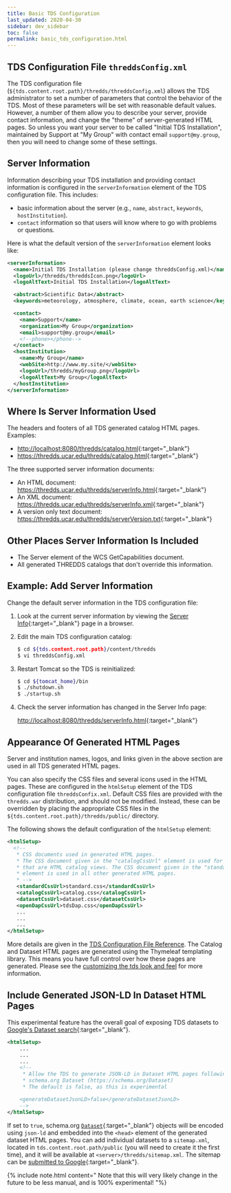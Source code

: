 ```yaml
---
title: Basic TDS Configuration
last_updated: 2020-04-30
sidebar: dev_sidebar
toc: false
permalink: basic_tds_configuration.html
---
```


## TDS Configuration File `threddsConfig.xml`

The TDS configuration file (`${tds.content.root.path}/thredds/threddsConfig.xml`) allows the TDS administrator to set a number of parameters that control the behavior of the TDS.
Most of these parameters will be set with reasonable default values.
However, a number of them allow you to describe your server, provide contact information, and change the "theme" of server-generated HTML pages.
So unless you want your server to be called "Initial TDS Installation", maintained by Support at "My Group" with contact email `support@my.group`, then you will need to change some of these settings.

## Server Information

Information describing your TDS installation and providing contact information is configured in the `serverInformation` element of the TDS configuration file. This includes:

 * basic information about the server (e.g., `name`, `abstract`, `keywords`, `hostInstitution`).
 * `contact` information so that users will know where to go with problems or questions.

Here is what the default version of the `serverInformation` element looks like:

~~~xml
<serverInformation>
  <name>Initial TDS Installation (please change threddsConfig.xml)</name>
  <logoUrl>/thredds/threddsIcon.png</logoUrl>
  <logoAltText>Initial TDS Installation</logoAltText>

  <abstract>Scientific Data</abstract>
  <keywords>meteorology, atmosphere, climate, ocean, earth science</keywords>

  <contact>
    <name>Support</name>
    <organization>My Group</organization>
    <email>support@my.group</email>
    <!--phone></phone-->
  </contact>
  <hostInstitution>
    <name>My Group</name>
    <webSite>http://www.my.site/</webSite>
    <logoUrl>/thredds/myGroup.png</logoUrl>
    <logoAltText>My Group</logoAltText>
  </hostInstitution>
</serverInformation>
~~~

## Where Is Server Information Used

The headers and footers of all TDS generated catalog HTML pages. 
Examples:

* <http://localhost:8080/thredds/catalog.html>{:target="_blank"}
* <https://thredds.ucar.edu/thredds/catalog.html>{:target="_blank"}

The three supported server information documents:
 * An HTML document: <https://thredds.ucar.edu/thredds/serverInfo.html>{:target="_blank"}
 * An XML document: <https://thredds.ucar.edu/thredds/serverInfo.xml>{:target="_blank"}
 * A version only text document: <https://thredds.ucar.edu/thredds/serverVersion.txt>{:target="_blank"}

## Other Places Server Information Is Included

 * The Server element of the WCS GetCapabilities document.
 * All generated THREDDS catalogs that don't override this information.

## Example: Add Server Information

Change the default server information in the TDS configuration file:

1. Look at the current server information by viewing the [Server Info](http://localhost:8080/thredds/serverInfo.html){:target="_blank"} page in a browser.

2. Edit the main TDS configuration catalog:

   ~~~bash
   $ cd ${tds.content.root.path}/content/thredds
   $ vi threddsConfig.xml
   ~~~

3. Restart Tomcat so the TDS is reinitialized:

   ~~~bash
   $ cd ${tomcat_home}/bin
   $ ./shutdown.sh
   $ ./startup.sh
   ~~~

4. Check the server information has changed in the Server Info page: 

   <http://localhost:8080/thredds/serverInfo.html>{:target="_blank"}

## Appearance Of Generated HTML Pages

Server and institution names, logos, and links given in the above section are used in all TDS generated HTML pages.

You can also specify the CSS files and several icons used in the HTML pages.
These are configured in the `htmlSetup` element of the TDS configuration file `threddsConfix.xml`.
Default CSS files are provided with the `thredds.war` distribution, and should not be modified.
Instead, these can be overridden by placing the appropriate CSS files in the `${tds.content.root.path}/thredds/public/` directory.

The following shows the default configuration of the `htmlSetup` element:

~~~xml
<htmlSetup>
  <!--
   * CSS documents used in generated HTML pages.
   * The CSS document given in the "catalogCssUrl" element is used for all pages
   * that are HTML catalog views. The CSS document given in the "standardCssUrl"
   * element is used in all other generated HTML pages.
   * -->
   <standardCssUrl>standard.css</standardCssUrl>
   <catalogCssUrl>catalog.css</catalogCssUrl>
   <datasetCssUrl>dataset.css</datasetCssUrl>
   <openDapCssUrl>tdsDap.css</openDapCssUrl>
   ...
   ...
   ...
</htmlSetup>
~~~

More details are given in the [TDS Configuration File Reference](tds_config_ref.html#generated-html-pages).
The Catalog and Dataset HTML pages are generated using the Thymeleaf templating library.
This means you have full control over how these pages are generated.
Please see the [customizing the tds look and feel](customizing_tds_look_and_feel.html) for more information.


## Include Generated JSON-LD In Dataset HTML Pages

This experimental feature has the overall goal of exposing TDS datasets to [Google's Dataset search](https://developers.google.com/search/docs/data-types/dataset){:target="_blank"}.

~~~xml
<htmlSetup>
    ...
    ...
    ...
    <!--
     * Allow the TDS to generate JSON-LD in Dataset HTML pages following
     * schema.org Dataset (https://schema.org/Dataset)
     * The default is false, as this is experimental

    <generateDatasetJsonLD>false</generateDatasetJsonLD>
    -->
</htmlSetup>
~~~

If set to `true`, schema.org [`Dataset`](https://schema.org/Dataset){:target="_blank"} objects will be encoded using `json-ld` and embedded into the `<head>` element of the generated dataset HTML pages.
You can add individual datasets to a `sitemap.xml`, located in `tds.content.root.path/public` (you will need to create it the first time), and it will be available at `<server>/thredds/sitemap.xml`.
The sitemap can be [submitted to Google](https://support.google.com/webmasters/answer/183668){:target="_blank"}. 

{% include note.html content="
Note that this will very likely change in the future to be less manual, and is 100% experimental!
"%}